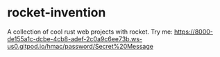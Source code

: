 # rocket-invention
A collection of cool rust web projects with rocket.
Try me: https://8000-de155a1c-dcbe-4cb8-adef-2c0a9c6ee73b.ws-us0.gitpod.io/hmac/password/Secret%20Message
